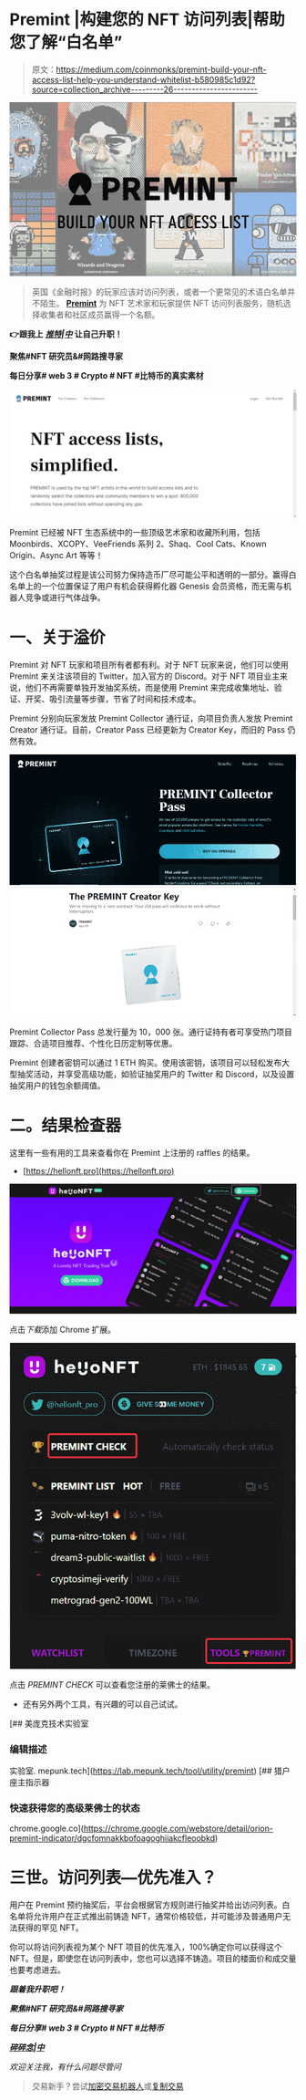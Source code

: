 # Premint |构建您的 NFT 访问列表|帮助您了解“白名单”

> 原文：<https://medium.com/coinmonks/premint-build-your-nft-access-list-help-you-understand-whitelist-b580985c1d92?source=collection_archive---------26----------------------->

![](img/e399a54a203d2e1384821ad9e21538be.png)

> 英国《金融时报》的玩家应该对访问列表，或者一个更常见的术语白名单并不陌生。 [**Premint**](https://www.premint.xyz/) 为 NFT 艺术家和玩家提供 NFT 访问列表服务，随机选择收集者和社区成员赢得一个名额。

**👉跟我上** [***推特***](https://twitter.com/TheCryptoKK)***|***[***中***](/@TheCryptoKK) **让自己升职！**

**聚焦#NFT 研究员&#网路搜寻家**

**每日分享# web 3 # Crypto # NFT #比特币的真实素材**

![](img/52ee7d8cb170abcc43910f038944da1d.png)

Premint 已经被 NFT 生态系统中的一些顶级艺术家和收藏所利用，包括 Moonbirds、XCOPY、VeeFriends 系列 2、Shaq、Cool Cats、Known Origin、Async Art 等等！

这个白名单抽奖过程是该公司努力保持造币厂尽可能公平和透明的一部分。赢得白名单上的一个位置保证了用户有机会获得孵化器 Genesis 会员资格，而无需与机器人竞争或进行气体战争。

# **一、关于溢价**

Premint 对 NFT 玩家和项目所有者都有利。对于 NFT 玩家来说，他们可以使用 Premint 来关注该项目的 Twitter，加入官方的 Discord。对于 NFT 项目业主来说，他们不再需要单独开发抽奖系统，而是使用 Premint 来完成收集地址、验证、开奖、吸引流量等步骤，节省了时间和技术成本。

Premint 分别向玩家发放 Premint Collector 通行证，向项目负责人发放 Premint Creator 通行证。目前，Creator Pass 已经更新为 Creator Key，而旧的 Pass 仍然有效。

![](img/0dfe2ba211646c7bee6d940784b3a8f6.png)![](img/6ce9032ce1b9f3597118f454fd53a880.png)

Premint Collector Pass 总发行量为 10，000 张。通行证持有者可享受热门项目跟踪、合适项目推荐、个性化日历定制等优惠。

Premint 创建者密钥可以通过 1 ETH 购买。使用该密钥，该项目可以轻松发布大型抽奖活动，并享受高级功能，如验证抽奖用户的 Twitter 和 Discord，以及设置抽奖用户的钱包余额阈值。

# **二。结果检查器**

这里有一些有用的工具来查看你在 Premint 上注册的 raffles 的结果。

*   [https://hellonft.pro](https://hellonft.pro)

![](img/eb2964d701b084330d0137c7ca45ecd3.png)

点击*下载*添加 Chrome 扩展。

![](img/590e2cb47f8b3955da900c15fd898c93.png)

点击 *PREMINT CHECK* 可以查看您注册的莱佛士的结果。

*   还有另外两个工具，有兴趣的可以自己试试。

[](https://lab.mepunk.tech/tool/utility/premint) [## 美庞克技术实验室

### 编辑描述

实验室. mepunk.tech](https://lab.mepunk.tech/tool/utility/premint) [](https://chrome.google.com/webstore/detail/orion-premint-indicator/dgcfomnakkbofoagoghiiakcfleoobkd) [## 猎户座主指示器

### 快速获得您的高级莱佛士的状态

chrome.google.co](https://chrome.google.com/webstore/detail/orion-premint-indicator/dgcfomnakkbofoagoghiiakcfleoobkd) 

# **三世。访问列表—优先准入？**

用户在 Premint 预约抽奖后，平台会根据官方规则进行抽奖并给出访问列表。白名单将允许用户在正式推出前铸造 NFT，通常价格较低，并可能涉及普通用户无法获得的罕见 NFT。

你可以将访问列表视为某个 NFT 项目的优先准入，100%确定你可以获得这个 NFT。但是，即使您在访问列表中，您也可以选择不铸造。项目的楼面价和成交量也要考虑进去。

***跟着我升职吧！***

***聚焦#NFT 研究员&#网路搜寻家***

***每日分享# web 3 # Crypto # NFT #比特币***

[***碎碎念***](https://twitter.com/TheCryptoKK)***|***[***中***](/@TheCryptoKK)

*欢迎关注我，有什么问题尽管问*

> 交易新手？尝试[加密交易机器人](/coinmonks/crypto-trading-bot-c2ffce8acb2a)或[复制交易](/coinmonks/top-10-crypto-copy-trading-platforms-for-beginners-d0c37c7d698c)